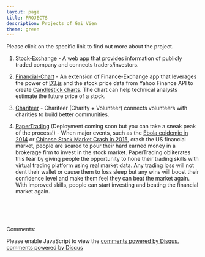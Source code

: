 ```yaml
---
layout: page
title: PROJECTS
description: Projects of Gai Vien
theme: green
---
```


Please click on the specific link to find out more about the project.

1. [Stock-Exchange](finance-exchange) - A web app that provides information of publicly traded company and connects traders/investors.

2. [Financial-Chart](financial-chart) - An extension of Finance-Exchange app that leverages the power of <a href="http://d3js.org/" target="_blank">D3.js</a> and the stock price data from Yahoo Finance API to create <a href="https://en.wikipedia.org/wiki/Candlestick_chart" target="_blank">Candlestick charts</a>. The chart can help technical analysts estimate the future price of a stock.

3. [Chariteer](chariteer) - Chariteer (<span class="chariteer">Chari</span>ty + Volun<span class="chariteer">teer</span>) connects volunteers with charities to build better communities.

4. [PaperTrading](papertrading) (Deployment coming soon but you can take a sneak peak of the process!) - When major events, such as the <a href="http://money.cnn.com/2014/10/15/investing/ebola-spooks-wall-street-investors-stocks/" target="_blank">Ebola epidemic in 2014</a> or <a href="http://www.economist.com/news/business-and-finance/21662092-china-sneezing-rest-world-rightly-nervous-causes-and-consequences-chinas" target="_blank">Chinese Stock Market Crash in 2015</a>, crash the US financial market, people are scared to pour their hard earned money in a brokerage firm to invest in the stock market. PaperTrading obliterates this fear by giving people the opportunity to hone their trading skills with virtual trading platform using real market data. Any trading loss will not dent their wallet or cause them to loss sleep but any wins will boost their confidence level and make them feel they can beat the market again. With improved skills, people can start investing and beating the financial market again.


<br><br><br><br>
Comments:

<div id="disqus_thread"></div>
<script type="text/javascript">
  /* * * in case my cohort wants to know how to set up
  1. after getting a disqus account, you will be creating a "short name" (e.g. thisisyourshortname.disqus.com)
  2. put that name within the quote `...` below in the disqus_shortname variable
  3. Done! * * */
  var disqus_shortname = '{{site.disqushandler}}';

  /* * * DON'T EDIT BELOW THIS LINE * * */
  (function() {
      var dsq = document.createElement('script'); dsq.type = 'text/javascript'; dsq.async = true;
      dsq.src = '//' + disqus_shortname + '.disqus.com/embed.js';
      (document.getElementsByTagName('head')[0] || document.getElementsByTagName('body')[0]).appendChild(dsq);
  })();
</script>
<noscript>Please enable JavaScript to view the <a href="http://disqus.com/?ref_noscript">comments powered by Disqus.</a></noscript>
<a href="http://disqus.com" class="dsq-brlink">comments powered by <span class="logo-disqus">Disqus</span></a>


